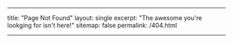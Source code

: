 ___
title: "Page Not Found" 
layout: single
excerpt: "The awesome you're lookging for isn't here!" 
sitemap: false
permalink: /404.html
___ 

<script type="text/javascript">
  var GOOG_FIXURL_LANG = 'en';
  var GOOG_FIXURL_SITE = '{{ site.url }}'
</script>
<script type="text/javascript"
  src="//linkhelp.clients.google.com/tbproxy/lh/wm/fixurl.js">
</script>